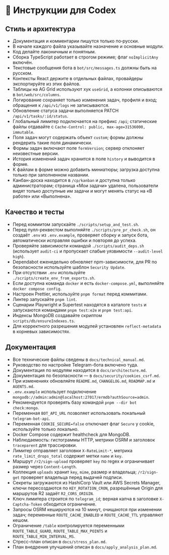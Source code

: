 <!-- Назначение файла: инструкции для разработчиков. -->

# 🧠 Инструкции для Codex

## Стиль и архитектура

- Документация и комментарии пишутся только по‑русски.
- В начале каждого файла указывайте назначение и основные модули.
- Код делайте лаконичным и понятным.
- Сборка TypeScript работает в строгом режиме; флаг `noImplicitAny` включён.
- Текстовые сообщения бота в `bot/src/messages.ts` должны быть на русском.
- Контексты React держите в отдельных файлах, провайдеры экспортируйте из этих файлов.
- Таблицы на AG Grid используют хук `useGrid`, а колонки описываются в `bot/web/src/columns`.
- Логирование сохраняет только изменения задач, профиля и вход; обращения к `/api/v1/logs` не записываются.
- Обновление статуса задачи выполняется PATCH `/api/v1/tasks/:id/status`.
- Глобальный лимитер подключается на префикс `/api`; статические файлы отдавайте с `Cache-Control: public, max-age=31536000, immutable`.
- Поля задач могут содержать объект `custom`; формы должны рендерить такие поля динамически.
- Формы задач включают поле `formVersion`; сервер отклоняет неизвестные версии.
- История изменений задач хранится в поле `history` и выводится в форме.
- К файлам в форме можно добавить миниатюры; загрузка доступна только при заполненном названии.
- Канбан-доска находится в `/cp/kanban` и доступна только администраторам; страница «Мои задачи» удалена, пользователи видят только доступные им задачи и могут менять статус на «В работе» или «Выполнена».

## Качество и тесты

- Перед коммитом запускайте `./scripts/setup_and_test.sh`.
- Перед пулл-реквестом выполняйте `./scripts/pre_pr_check.sh`, он создаёт `.env` из `.env.example`, проверяет сборку и запуск бота, автоматически исправляя ошибки и повторяя до успеха.
- Проверяйте зависимости командой `./scripts/audit_deps.sh` (использует `audit-ci` и пропускает слабые уязвимости `--audit-level high`).
- Dependabot еженедельно обновляет npm-зависимости, для PR по безопасности используйте шаблон `Security Update`.
- При отсутствии `.env` используйте `./scripts/create_env_from_exports.sh`.
- Если доступна команда `docker` и есть `docker-compose.yml`, выполняйте `docker compose config`.
- Настроен Prettier, используйте `pnpm format` перед коммитами.
- Линтер запускайте `pnpm lint`.
- Сценарии Playwright и Supertest находятся в каталоге `tests` и запускаются командами `pnpm test:e2e` и `pnpm test:api`.
- Индексы MongoDB создавайте скриптом `scripts/db/ensureIndexes.ts`.
- Для корректного разрешения модулей установлен `reflect-metadata` в корневых зависимостях.

## Документация

- Все технические файлы сведены в `docs/technical_manual.md`.
- Руководство по настройке Telegram-бота включено туда.
- Документация по модулям находится в `docs/architecture.md`.
- Документация по безопасности — в `docs/security/cookies_csrf.md`.
- При изменениях обновляйте `README.md`, `CHANGELOG.md`, `ROADMAP.md` и `AGENTS.md`.
- `.env.example` использует подключение `mongodb://admin:admin@localhost:27017/ermdb?authSource=admin`.
- Рекомендуется проверять базу командой `pnpm --dir bot check:mongo`.
- Переменная `BOT_API_URL` позволяет использовать локальный `telegram-bot-api`.
- Переменная `COOKIE_SECURE=false` отключает флаг `Secure` у cookie, используйте только локально.
- Docker Compose содержит healthcheck для MongoDB.
- Наблюдаемость: гистограммы HTTP, метрики OSRM и заголовок `traceparent` для трассировки.
- Лимитер отправляет заголовки `X-RateLimit-*`, метрика `rate_limit_drops_total` содержит метки `name` и `key`.
- Маршрут `/r2/sign-upload` проверяет `key` по regex и ограничивает размер через `Content-Length`.
- Коллекция `uploads` хранит `key`, `mime`, размер и владельца; `/r2/sign-get` проверяет владельца перед выдачей подписи.
- Секреты загружаются из HashiCorp Vault или AWS Secrets Manager,
  ключи пересоздаются по `KEY_ROTATION_CRON`, разрешённые Origin для
  маршрутов R2 задаёт `R2_CORS_ORIGIN`.
- Ключ лимитера строится по `telegram_id`; верная капча в заголовке `X-Captcha-Token` обходится ограничение.
- Запросы OSRM кешируются на 10 минут, очищаются при изменении задач;
  переменные `ROUTE_CACHE_ENABLED` и `ROUTE_CACHE_TTL` управляют кешом.
- Ограничение `/table` контролируется переменными `ROUTE_TABLE_GUARD`,
  `ROUTE_TABLE_MAX_POINTS` и `ROUTE_TABLE_MIN_INTERVAL_MS`.
- Стресс-план описан в `docs/stress_plan.md`.
- План внедрения улучшений описан в `docs/apply_analysis_plan.md`.
